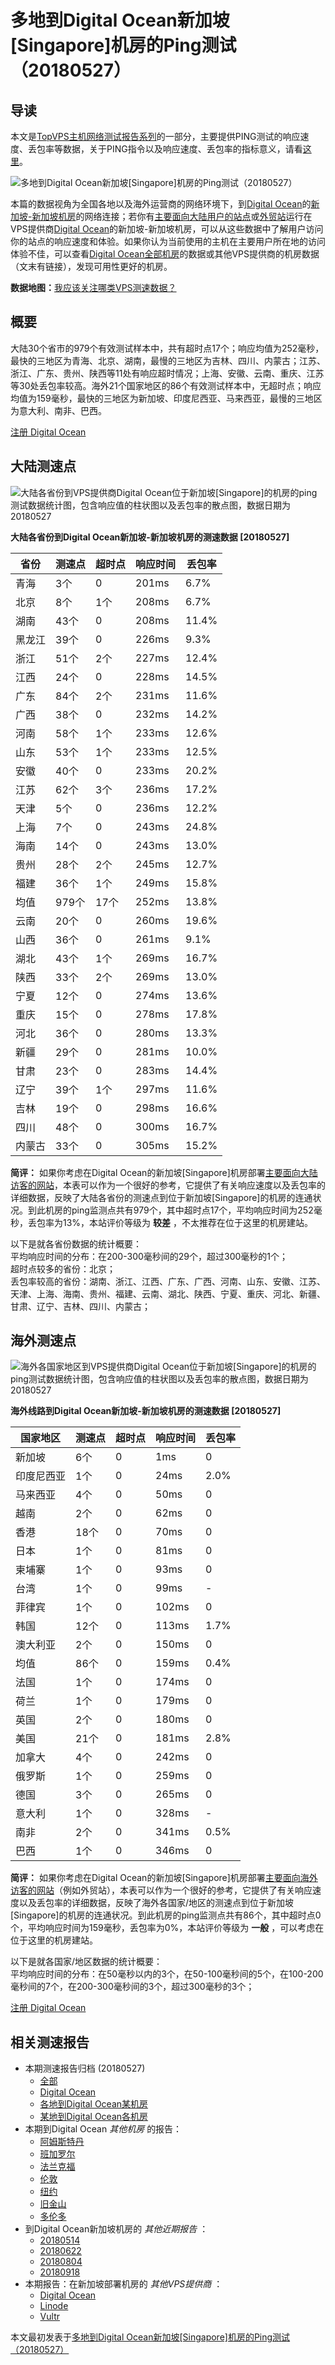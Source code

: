 #  多地到Digital Ocean新加坡[Singapore]机房的Ping测试（20180527） 

## 导读

本文是[TopVPS主机网络测试报告系列](https://vps123.top/pingtest)的一部分，主要提供PING测试的响应速度、丢包率等数据，关于PING指令以及响应速度、丢包率的指标意义，请看[这里](https://vps123.top/what-is-ping.html)。

![多地到Digital Ocean新加坡\[Singapore\]机房的Ping测试（20180527）](/images/thumbnails/to_do_Singapore.png)

本篇的数据视角为全国各地以及海外运营商的网络环境下，到[Digital Ocean](https://vps123.top/go/do)的[新加坡-新加坡机房](https://vps123.top/digitalocean-facilities.html#singapore)的网络连接；若你有[主要面向大陆用户的站点](https://vps123.top/website-for-mainland-users.html)或[外贸站](https://vps123.top/website-for-internation-trade.html)运行在VPS提供商[Digital Ocean](https://vps123.top/go/do)的新加坡-新加坡机房，可以从这些数据中了解用户访问你的站点的响应速度和体验。如果你认为当前使用的主机在主要用户所在地的访问体验不佳，可以查看[Digital Ocean全部机房](/digitalocean/isp/china/20180527-digitalocean-isp-china.md)的数据或其他VPS提供商的机房数据（文末有链接），发现可用性更好的机房。

**数据地图：**[我应该关注哪类VPS测速数据？](https://vps123.top/find-pingtest-data-you-need.html)

## 概要

大陆30个省市的979个有效测试样本中，共有超时点17个；响应均值为252毫秒，最快的三地区为青海、北京、湖南，最慢的三地区为吉林、四川、内蒙古；江苏、浙江、广东、贵州、陕西等11处有响应超时情况；上海、安徽、云南、重庆、江苏等30处丢包率较高。海外21个国家地区的86个有效测试样本中，无超时点；响应均值为159毫秒，最快的三地区为新加坡、印度尼西亚、马来西亚，最慢的三地区为意大利、南非、巴西。

[注册 Digital Ocean](https://vps123.top/go/do/_btn1)

## 大陆测速点

![大陆各省份到VPS提供商Digital Ocean位于新加坡\[Singapore\]的机房的ping测试数据统计图，包含响应值的柱状图以及丢包率的散点图，数据日期为20180527](/images/pingtests/do_20180527/plot_idc_do_singapore-singapore_20180527_mainland.png)

**大陆各省份到Digital Ocean新加坡-新加坡机房的测速数据 [20180527]**

省份 | 测速点 | 超时点 | 响应时间 | 丢包率  
---|---|---|---|---  
青海 | 3个 | 0 | 201ms | 6.7%  
北京 | 8个 | 1个 | 208ms | 6.7%  
湖南 | 43个 | 0 | 208ms | 11.4%  
黑龙江 | 39个 | 0 | 226ms | 9.3%  
浙江 | 51个 | 2个 | 227ms | 12.4%  
江西 | 24个 | 0 | 228ms | 14.5%  
广东 | 84个 | 2个 | 231ms | 11.6%  
广西 | 38个 | 0 | 232ms | 14.2%  
河南 | 58个 | 1个 | 233ms | 12.6%  
山东 | 53个 | 1个 | 233ms | 12.5%  
安徽 | 40个 | 0 | 233ms | 20.2%  
江苏 | 62个 | 3个 | 236ms | 17.2%  
天津 | 5个 | 0 | 236ms | 12.2%  
上海 | 7个 | 0 | 243ms | 24.8%  
海南 | 14个 | 0 | 243ms | 13.0%  
贵州 | 28个 | 2个 | 245ms | 12.7%  
福建 | 36个 | 1个 | 249ms | 15.8%  
均值 | 979个 | 17个 | 252ms | 13.8%  
云南 | 20个 | 0 | 260ms | 19.6%  
山西 | 36个 | 0 | 261ms | 9.1%  
湖北 | 43个 | 1个 | 269ms | 16.7%  
陕西 | 33个 | 2个 | 269ms | 13.0%  
宁夏 | 12个 | 0 | 274ms | 13.6%  
重庆 | 15个 | 0 | 278ms | 17.8%  
河北 | 36个 | 0 | 280ms | 13.3%  
新疆 | 29个 | 0 | 281ms | 10.0%  
甘肃 | 23个 | 0 | 283ms | 14.4%  
辽宁 | 39个 | 1个 | 297ms | 11.6%  
吉林 | 19个 | 0 | 298ms | 16.6%  
四川 | 48个 | 0 | 300ms | 16.7%  
内蒙古 | 33个 | 0 | 305ms | 15.2%  
  
**简评：** 如果你考虑在Digital Ocean的新加坡[Singapore]机房部署[主要面向大陆访客的网站](website-for-mainland-users.html)，本表可以作为一个很好的参考，它提供了有关响应速度以及丢包率的详细数据，反映了大陆各省份的测速点到位于新加坡[Singapore]的机房的连通状况。到此机房的ping监测点共有979个，其中超时点17个，平均响应时间为252毫秒，丢包率为13%，本站评价等级为 **较差** ，不太推荐在位于这里的机房建站。

以下是就各省份数据的统计概要：  
平均响应时间的分布：在200-300毫秒间的29个，超过300毫秒的1个；  
超时点较多的省份：北京；  
丢包率较高的省份：湖南、浙江、江西、广东、广西、河南、山东、安徽、江苏、天津、上海、海南、贵州、福建、云南、湖北、陕西、宁夏、重庆、河北、新疆、甘肃、辽宁、吉林、四川、内蒙古；

## 海外测速点

![海外各国家地区到VPS提供商Digital Ocean位于新加坡\[Singapore\]的机房的ping测试数据统计图，包含响应值的柱状图以及丢包率的散点图，数据日期为20180527](/images/pingtests/do_20180527/plot_idc_do_singapore-singapore_20180527_overseas.png)

**海外线路到Digital Ocean新加坡-新加坡机房的测速数据 [20180527]**

国家地区 | 测速点 | 超时点 | 响应时间 | 丢包率  
---|---|---|---|---  
新加坡 | 6个 | 0 | 1ms | 0  
印度尼西亚 | 1个 | 0 | 24ms | 2.0%  
马来西亚 | 4个 | 0 | 50ms | 0  
越南 | 2个 | 0 | 62ms | 0  
香港 | 18个 | 0 | 70ms | 0  
日本 | 1个 | 0 | 81ms | 0  
柬埔寨 | 1个 | 0 | 93ms | 0  
台湾 | 1个 | 0 | 99ms | -  
菲律宾 | 1个 | 0 | 102ms | 0  
韩国 | 12个 | 0 | 113ms | 1.7%  
澳大利亚 | 2个 | 0 | 150ms | 0  
均值 | 86个 | 0 | 159ms | 0.4%  
法国 | 1个 | 0 | 174ms | 0  
荷兰 | 1个 | 0 | 179ms | 0  
英国 | 2个 | 0 | 180ms | 0  
美国 | 21个 | 0 | 181ms | 2.8%  
加拿大 | 4个 | 0 | 242ms | 0  
俄罗斯 | 1个 | 0 | 259ms | 0  
德国 | 3个 | 0 | 265ms | 0  
意大利 | 1个 | 0 | 328ms | -  
南非 | 2个 | 0 | 341ms | 0.5%  
巴西 | 1个 | 0 | 346ms | 0  
  
**简评：** 如果你考虑在Digital Ocean的新加坡[Singapore]机房部署[主要面向海外访客的网站](https://vps123.top/website-for-internation-trade.html)（例如外贸站），本表可以作为一个很好的参考，它提供了有关响应速度以及丢包率的详细数据，反映了海外各国家/地区的测速点到位于新加坡[Singapore]的机房的连通状况。到此机房的ping监测点共有86个，其中超时点0个，平均响应时间为159毫秒，丢包率为0%，本站评价等级为 **一般** ，可以考虑在位于这里的机房建站。

以下是就各国家/地区数据的统计概要：  
平均响应时间的分布：在50毫秒以内的3个，在50-100毫秒间的5个，在100-200毫秒间的7个，在200-300毫秒间的3个，超过300毫秒的3个；

[注册 Digital Ocean](https://vps123.top/go/do/_btn2)

## 相关测速报告

  * 本期测速报告归档 (20180527) 
    * [全部](https://vps123.top/pingtests/20180527 "本期各VPS提供商全部测速报告")
    * [Digital Ocean](https://vps123.top/pingtests/idc-digitalocean/20180527 "本期Digital Ocean的全部测速报告")
    * [各地到Digital Ocean某机房](https://vps123.top/pingtests/idc-digitalocean/isp-global/20180527 "以Digital Ocean某机房为关注对象的视角，横向比较大陆各省份、海外各国家地区")
    * [某地到Digital Ocean各机房](https://vps123.top/pingtests/idc-digitalocean/facility-all/20180527 "以大陆某省份为关注对象的视角，横向比较Digital Ocean各机房")
  * 本期到Digital Ocean _其他机房_ 的报告： 
    * [阿姆斯特丹](/digitalocean/idc/amsterdam/20180527-digitalocean-idc-amsterdam.md "多地到Digital Ocean阿姆斯特丹机房的Ping测试 20180527")
    * [班加罗尔](/digitalocean/idc/bangalore/20180527-digitalocean-idc-bangalore.md "多地到Digital Ocean班加罗尔机房的Ping测试 20180527")
    * [法兰克福](/digitalocean/idc/frankfurt/20180527-digitalocean-idc-frankfurt.md "多地到Digital Ocean法兰克福机房的Ping测试 20180527")
    * [伦敦](/digitalocean/idc/london/20180527-digitalocean-idc-london.md "多地到Digital Ocean伦敦机房的Ping测试 20180527")
    * [纽约](/digitalocean/idc/newyork/20180527-digitalocean-idc-newyork.md "多地到Digital Ocean纽约机房的Ping测试 20180527")
    * [旧金山](/digitalocean/idc/sanfrancisco/20180527-digitalocean-idc-sanfrancisco.md "多地到Digital Ocean旧金山机房的Ping测试 20180527")
    * [多伦多](/digitalocean/idc/toronto/20180527-digitalocean-idc-toronto.md "多地到Digital Ocean多伦多机房的Ping测试 20180527")
  * 到Digital Ocean新加坡机房的 _其他近期报告_ ： 
    * [20180514](/digitalocean/idc/singapore/20180514-digitalocean-idc-singapore.md "多地到Digital Ocean新加坡机房的Ping测试 20180514")
    * [20180622](/digitalocean/idc/singapore/20180622-digitalocean-idc-singapore.md "多地到Digital Ocean新加坡机房的Ping测试 20180622")
    * [20180804](/digitalocean/idc/singapore/20180804-digitalocean-idc-singapore.md "多地到Digital Ocean新加坡机房的Ping测试 20180804")
    * [20180918](/digitalocean/idc/singapore/20180918-digitalocean-idc-singapore.md "多地到Digital Ocean新加坡机房的Ping测试 20180918")
  * 本期报告：在新加坡部署机房的 _其他VPS提供商_ ： 
    * [Digital Ocean](do/idc/singapore/20180527-do-idc-singapore.md "多地到Digital Ocean新加坡机房的Ping测试 20180527")
    * [Linode](/linode/idc/singapore/20180527-linode-idc-singapore.md "多地到Linode新加坡机房的Ping测试 20180527")
    * [Vultr](/vultr/idc/singapore/20180527-vultr-idc-singapore.md "多地到Vultr新加坡机房的Ping测试 20180527")



本文最初发表于[多地到Digital Ocean新加坡[Singapore]机房的Ping测试（20180527）](https://vps123.top/pingtest/20180527-digitalocean-idc-singapore.html)
